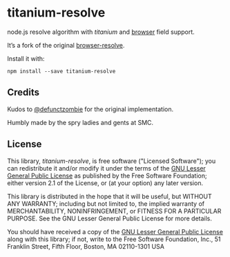 titanium-resolve
================

node.js resolve algorithm with *titanium* and [browser](https://gist.github.com/defunctzombie/4339901) field support.

It’s a fork of the original [browser-resolve](https://github.com/defunctzombie/node-browser-resolve).

Install it with:

```prompt
npm install --save titanium-resolve
```


Credits
-------

Kudos to [@defunctzombie](https://github.com/defunctzombie) for the original implementation.

Humbly made by the spry ladies and gents at SMC.


License
-------

This library, *titanium-resolve*, is free software ("Licensed Software"); you can
redistribute it and/or modify it under the terms of the [GNU Lesser General
Public License](http://www.gnu.org/licenses/lgpl-2.1.html) as published by the
Free Software Foundation; either version 2.1 of the License, or (at your
option) any later version.

This library is distributed in the hope that it will be useful, but WITHOUT ANY
WARRANTY; including but not limited to, the implied warranty of MERCHANTABILITY,
NONINFRINGEMENT, or FITNESS FOR A PARTICULAR PURPOSE. See the GNU Lesser General
Public License for more details.

You should have received a copy of the [GNU Lesser General Public
License](http://www.gnu.org/licenses/lgpl-2.1.html) along with this library; if
not, write to the Free Software Foundation, Inc., 51 Franklin Street, Fifth
Floor, Boston, MA 02110-1301 USA